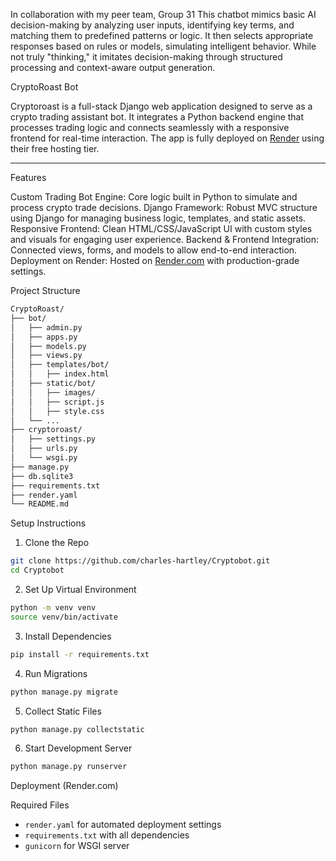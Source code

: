 In collaboration with my peer team, Group 31
This chatbot mimics basic AI decision-making by analyzing user inputs, identifying key terms, and matching them to predefined patterns or logic. It then selects appropriate responses based on rules or models, simulating intelligent behavior. While not truly "thinking," it imitates decision-making through structured processing and context-aware output generation.



CryptoRoast Bot

Cryptoroast is a full-stack Django web application designed to serve as a crypto trading assistant bot. It integrates a Python backend engine that processes trading logic and connects seamlessly with a responsive frontend for real-time interaction. The app is fully deployed on [Render](https://render.com) using their free hosting tier.

---

Features

Custom Trading Bot Engine: Core logic built in Python to simulate and process crypto trade decisions.
Django Framework: Robust MVC structure using Django for managing business logic, templates, and static assets.
Responsive Frontend: Clean HTML/CSS/JavaScript UI with custom styles and visuals for engaging user experience.
Backend & Frontend Integration: Connected views, forms, and models to allow end-to-end interaction.
Deployment on Render: Hosted on [Render.com](https://render.com) with production-grade settings.


Project Structure

```bash
CryptoRoast/
├── bot/
│   ├── admin.py
│   ├── apps.py
│   ├── models.py
│   ├── views.py
│   ├── templates/bot/
│   │   ├── index.html
│   ├── static/bot/
│   │   ├── images/
│   │   ├── script.js
│   │   ├── style.css
│   └── ...
├── cryptoroast/
│   ├── settings.py
│   ├── urls.py
│   └── wsgi.py
├── manage.py
├── db.sqlite3
├── requirements.txt
├── render.yaml
└── README.md
````


Setup Instructions

1. Clone the Repo

```bash
git clone https://github.com/charles-hartley/Cryptobot.git
cd Cryptobot
```

2. Set Up Virtual Environment

```bash
python -m venv venv
source venv/bin/activate
```

3. Install Dependencies

```bash
pip install -r requirements.txt
```

4. Run Migrations

```bash
python manage.py migrate
```

5. Collect Static Files

```bash
python manage.py collectstatic
```

6. Start Development Server

```bash
python manage.py runserver
```

Deployment (Render.com)

Required Files

* `render.yaml` for automated deployment settings
* `requirements.txt` with all dependencies
* `gunicorn` for WSGI server

